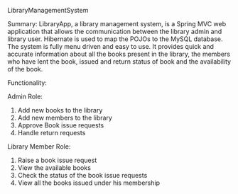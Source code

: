 LibraryManagementSystem

Summary:
LibraryApp, a library management system, is a Spring MVC web application that allows the communication between the library admin and library user. Hibernate is used to map the POJOs to the MySQL database.
The system is fully menu driven and easy to use. It provides quick and accurate information about all the books present in the library, the members who have lent the book, issued and return status of book and the availability of the book. 

Functionality:

Admin Role:
1.	Add new books to the library
2.	Add new members to the library
3.	Approve Book issue requests
4.	Handle return requests

Library Member Role:
1.	Raise a book issue request
2.	View the available books 
3.	Check the status of the book issue requests
4.	View all the books issued under his membership
